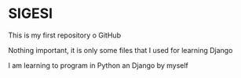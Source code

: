 SIGESI
======
This is my first repository o GitHub

Nothing important, it is only some files that  I used for learning Django

I am learning to program in Python an Django by myself
